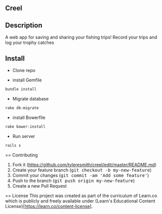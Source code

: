## Creel

## Description
A web app for saving and sharing your fishing trips! Record your trips and log your trophy catches

## Install

- Clone repo

- install Gemfile
``` javascript
bundle install
```

- Migrate database
``` javascript
rake db:migrate
```

- install Bowerfile
``` javascript
rake bower:install
```

- Run server
``` javascript
rails s
```
== Contributing
1. Fork it (https://github.com/tyleresmith/creel/edit/master/README.md)
2. Create your feature branch (<tt>git checkout -b my-new-feature</tt>)
3. Commit your changes (<tt>git commit -am 'Add some feature'</tt>)
4. Push to the branch (<tt>git push origin my-new-feature</tt>)
5. Create a new Pull Request

== License
This project was created as part of the curriculum of Learn.co which is publicly and freely available under {Learn's Educational Content License}[https://learn.co/content-license].

